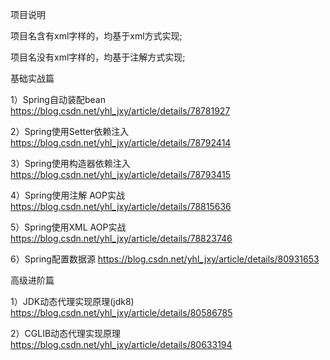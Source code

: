 项目说明

项目名含有xml字样的，均基于xml方式实现;

项目名没有xml字样的，均基于注解方式实现;

基础实战篇

1）Spring自动装配bean https://blog.csdn.net/yhl_jxy/article/details/78781927

2）Spring使用Setter依赖注入 https://blog.csdn.net/yhl_jxy/article/details/78792414

3）Spring使用构造器依赖注入 https://blog.csdn.net/yhl_jxy/article/details/78793415

4）Spring使用注解 AOP实战 https://blog.csdn.net/yhl_jxy/article/details/78815636

5）Spring使用XML AOP实战 https://blog.csdn.net/yhl_jxy/article/details/78823746

6）Spring配置数据源 https://blog.csdn.net/yhl_jxy/article/details/80931653

高级进阶篇

1）JDK动态代理实现原理(jdk8) https://blog.csdn.net/yhl_jxy/article/details/80586785

2）CGLIB动态代理实现原理 https://blog.csdn.net/yhl_jxy/article/details/80633194

